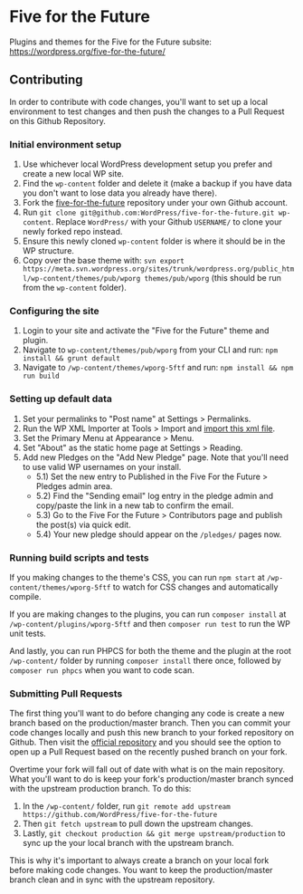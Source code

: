# Five for the Future

Plugins and themes for the Five for the Future subsite: https://wordpress.org/five-for-the-future/

## Contributing

In order to contribute with code changes, you'll want to set up a local environment to test changes and then push the changes to a Pull Request on this Github Repository.

### Initial environment setup

1) Use whichever local WordPress development setup you prefer and create a new local WP site.
2) Find the `wp-content` folder and delete it (make a backup if you have data you don't want to lose data you already have there).
3) Fork the [five-for-the-future](https://github.com/WordPress/five-for-the-future) repository under your own Github account.
4) Run `git clone git@github.com:WordPress/five-for-the-future.git wp-content`. Replace `WordPress/` with your Github `USERNAME/` to clone your newly forked repo instead.
5) Ensure this newly cloned `wp-content` folder is where it should be in the WP structure.
6) Copy over the base theme with: `svn export https://meta.svn.wordpress.org/sites/trunk/wordpress.org/public_html/wp-content/themes/pub/wporg themes/pub/wporg` (this should be run from the `wp-content` folder).

### Configuring the site

1) Login to your site and activate the "Five for the Future" theme and plugin.
2) Navigate to `wp-content/themes/pub/wporg` from your CLI and run: `npm install && grunt default`
3) Navigate to `/wp-content/themes/wporg-5ftf` and run: `npm install && npm run build`

### Setting up default data

1) Set your permalinks to "Post name" at Settings > Permalinks.
2) Run the WP XML Importer at Tools > Import and [import this xml file](#TODO).
3) Set the Primary Menu at Appearance > Menu.
4) Set "About" as the static home page at Settings > Reading. 
5) Add new Pledges on the "Add New Pledge" page. Note that you'll need to use valid WP usernames on your install.
	- 5.1) Set the new entry to Published in the Five For the Future > Pledges admin area.
	- 5.2) Find the "Sending email" log entry in the pledge admin and copy/paste the link in a new tab to confirm the email.
	- 5.3) Go to the Five For the Future > Contributors page and publish the post(s) via quick edit.
	- 5.4) Your new pledge should appear on the `/pledges/` pages now.

### Running build scripts and tests 

If you making changes to the theme's CSS, you can run `npm start` at `/wp-content/themes/wporg-5ftf` to watch for CSS changes and automatically compile.

If you are making changes to the plugins, you can run `composer install` at `/wp-content/plugins/wporg-5ftf` and then `composer run test` to run the WP unit tests.

And lastly, you can run PHPCS for both the theme and the plugin at the root `/wp-content/` folder by running `composer install` there once, followed by `composer run phpcs` when you want to code scan. 

### Submitting Pull Requests

The first thing you'll want to do before changing any code is create a new branch based on the production/master branch. Then you can commit your code changes locally and push this new branch to your forked repository on Github. Then visit the [official repository](https://github.com/WordPress/five-for-the-future/) and you should see the option to open up a Pull Request based on the recently pushed branch on your fork.

Overtime your fork will fall out of date with what is on the main repository. What you'll want to do is keep your fork's production/master branch synced with the upstream production branch. To do this:

1) In the `/wp-content/` folder, run `git remote add upstream https://github.com/WordPress/five-for-the-future`
2) Then `git fetch upstream` to pull down the upstream changes.
3) Lastly, `git checkout production && git merge upstream/production` to sync up the your local branch with the upstream branch.

This is why it's important to always create a branch on your local fork before making code changes. You want to keep the production/master branch clean and in sync with the upstream repository.
